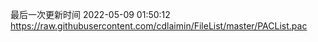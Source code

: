最后一次更新时间 2022-05-09 01:50:12
https://raw.githubusercontent.com/cdlaimin/FileList/master/PACList.pac

